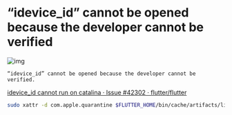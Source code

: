 # “idevice_id” cannot be opened because the developer cannot be verified

![img](https://gitee.com/mrhuangyuhui/images/raw/master/flutter/flutter-issue-idevice_id-1.jpg)

```
“idevice_id” cannot be opened because the developer cannot be verified.
```

[idevice_id cannot run on catalina · Issue #42302 · flutter/flutter](https://github.com/flutter/flutter/issues/42302)

```bash
sudo xattr -d com.apple.quarantine $FLUTTER_HOME/bin/cache/artifacts/libimobiledevice/idevice_id
```
